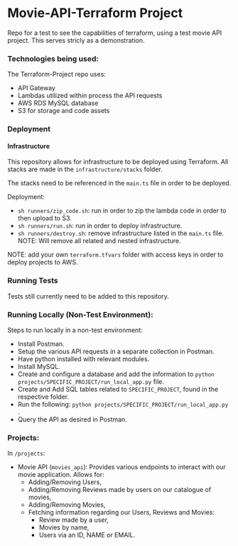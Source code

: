 
# Movie-API-Terraform Project

Repo for a test to see the capabilities of terraform, using a test movie API project. This serves stricly as a demonstration.

### Technologies being used:

The Terraform-Project repo uses:

- API Gateway
- Lambdas utilized within process the API requests
- AWS RDS MySQL database
- S3 for storage and code assets

### Deployment

#### Infrastructure

This repository allows for infrastructure to be deployed using Terraform. All stacks are made in the `infrastructure/stacks` folder.

The stacks need to be referenced in the `main.ts` file in order to be deployed.

Deployment:

- `sh runners/zip_code.sh`: run in order to zip the lambda code in order to then upload to S3.
- `sh runners/run.sh`: run in order to deploy infrastructure.
- `sh runners/destroy.sh`: remove infrastructure listed in the `main.ts` file. NOTE: Will remove all related and nested infrastructure.

NOTE: add your own `terraform.tfvars` folder with access keys in order to deploy projects to AWS.
### Running Tests

Tests still currently need to be added to this repository.

### Running Locally (Non-Test Environment):

Steps to run locally in a non-test environment:

- Install Postman.
- Setup the various API requests in a separate collection in Postman.
- Have python installed with relevant modules.
- Install MySQL.
- Create and configure a database and add the information to `python projects/SPECIFIC_PROJECT/run_local_app.py` file.
- Create and Add SQL tables related to `SPECIFIC_PROJECT`, found in the respective folder.
- Run the following: `python projects/SPECIFIC_PROJECT/run_local_app.py` .
- Query the API as desired in Postman.

### Projects:

In `/projects`:

- Movie API (`movies_api`): Provides various endpoints to interact with our movie application. Allows for:
    - Adding/Removing Users, 
    - Adding/Removing Reviews made by users on our catalogue of movies,
    - Adding/Removing Movies,
    - Fetching information regarding our Users, Reviews and Movies:
        - Review made by a user,
        - Movies by name,
        - Users via an ID, NAME or EMAIL.

